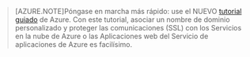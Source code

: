
> [AZURE.NOTE]Póngase en marcha más rápido: use el NUEVO [tutorial guiado](http://support.microsoft.com/kb/2990804) de Azure. Con este tutorial, asociar un nombre de dominio personalizado y proteger las comunicaciones (SSL) con los Servicios en la nube de Azure o las Aplicaciones web del Servicio de aplicaciones de Azure es facilísimo.

<!---HONumber=August15_HO6-->